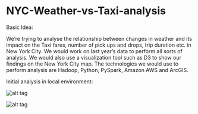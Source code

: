 # NYC-Weather-vs-Taxi-analysis
Basic Idea:

We’re trying to analyse the relationship between changes in weather and its impact on the Taxi fares,
number of pick ups and drops, trip duration etc. in New York City. 
We would work on last year’s data to perform all sorts of analysis.
We would also use a visualization tool such as D3 to show our findings on the New York City map.
The technologies we would use to perform analysis are Hadoop, Python, PySpark, Amazon AWS and ArcGIS.

Initial analysis in local environment:

![alt tag](http://i.imgur.com/cpPvCio.jpg)

![alt tag](http://i.imgur.com/zZoJelI.jpg)
